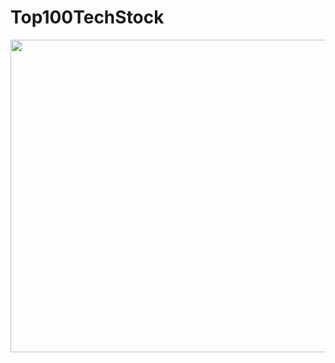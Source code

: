 # Top100TechStock

<img src="https://media.giphy.com/media/ZBuIlV8J2AvDtmuXsq/giphy.gif" width="800" height="500" />

